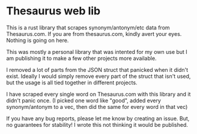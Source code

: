 # Thesaurus web lib

This is a rust library that scrapes synonym/antonym/etc data from Thesaurus.com. If you are from thesaurus.com, kindly avert your eyes. Nothing is going on here.

This was mostly a personal library that was intented for my own use but I am publishing it to make a few other projects more available.

I removed a lot of parts from the JSON struct that panicked when it didn't exist. Ideally I would simply remove every part of the struct that isn't used, but the usage is all tied together in different projects. 

I have scraped every single word on Thesaurus.com with this library and it didn't panic once. (I picked one word like "good", added every synonym/antonym to a vec, then did the same for every word in that vec)

If you have any bug reports, please let me know by creating an issue. But, no guarantees for stability! I wrote this not thinking it would be published.